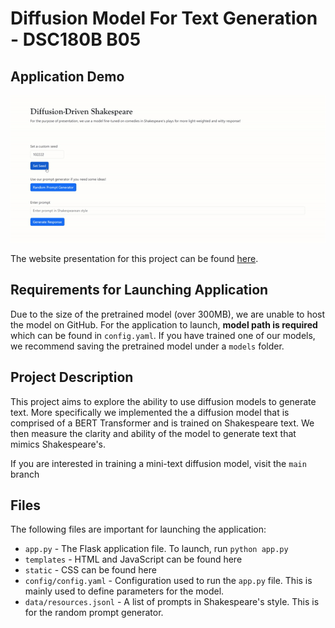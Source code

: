 # Diffusion Model For Text Generation - DSC180B B05

## Application Demo
![](https://github.com/xianyingkong/diffusion-text-generation/blob/main-app/diffu-final-app.gif)

The website presentation for this project can be found [here](https://xianyingkong.github.io/diffusion-text-generation/).

## Requirements for Launching Application
Due to the size of the pretrained model (over 300MB), we are unable to host the model on GitHub. For the application to launch, **model path is required** which can be found in `config.yaml`. If you have trained one of our models, we recommend saving the pretrained model under a `models` folder.

## Project Description
This project aims to explore the ability to use diffusion models to generate text. More specifically we implemented the a diffusion model that is comprised of a BERT Transformer and is trained on Shakespeare text. We then measure the clarity and ability of the model to generate text that mimics Shakespeare's.

If you are interested in training a mini-text diffusion model, visit the `main` branch

## Files
The following files are important for launching the application:

- `app.py` - The Flask application file. To launch, run `python app.py`
- `templates` - HTML and JavaScript can be found here
- `static` - CSS can be found here
- `config/config.yaml` - Configuration used to run the `app.py` file. This is mainly used to define parameters for the model.
- `data/resources.jsonl` - A list of prompts in Shakespeare's style. This is for the random prompt generator.

